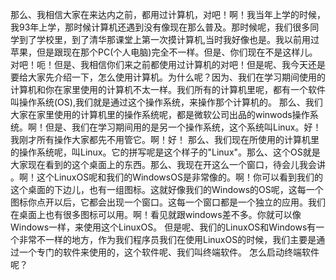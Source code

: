   那么、我相信大家在来达内之前，都用过计算机，对吧！啊！我当年上学的时候，我93年上学，那时候计算机还遇到没有像现在那么普及。那时候呢，我们很多同学到了学校里，到了清华那课堂上第一次摸计算机,当时我好像也是。我以前用过苹果，但是跟现在那个PC(个人电脑)完全不一样。但是、你们现在不是这样儿。对吧！呃！但是、我相信你们来之前都使用过计算机的对吧！但是呢、我今天还是要给大家先介绍一下，怎么使用计算机。为什么呢？因为、我们在学习期间使用的计算机和你在家里使用的计算机不太一样。我们所有的计算机里呢，都有一个软件叫操作系统(OS),我们就是通过这个操作系统，来操作那个计算机的。
  那么、我们大家在家里使用的计算机里的操作系统呢，都是微软公司出品的winwods操作系统。啊！但是、我们在学习期间用的是另一个操作系统，这个系统叫Linux。好！我刚才所有操作大家都先不用管它。啊！好！ 
  那么、我们现在所使用的计算机里的操作系统呢，叫Linux。它的拼写呢是这个样子的"Linux"。那么、这个OS就是大家现在看到的这个桌面上的东西。那么、我现在开这么一个窗口，待会儿我会讲 。啊！这个LinuxOS呢和我们的WindowsOS是非常像的。啊！你可以看到我们的这个桌面的下边儿，也有一组图标。这就好像我们的Windows的OS呢，这每一个图标你点开以后，它都会出现一个窗口。这每一个窗口都是一个独立的应用。我们在桌面上也有很多图标可以用。啊！看见就跟windows差不多。你就可以像Windows一样，来使用这个LinuxOS。
  但是呢、我们的LinuxOS和Windows有一个非常不一样的地方，作为我们程序员我们在使用LinuxOS的时候，我们主要是通过一个专门的软件来使用的，这个软件呢、我们叫终端软件。
  怎么启动终端软件呢？

